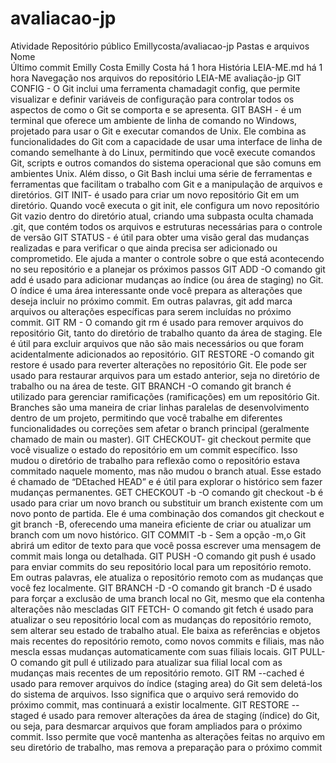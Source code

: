 # avaliacao-jp
 Atividade
Repositório público
Emillycosta/avaliacao-jp
Pastas e arquivos
Nome	
Último commit
Emilly Costa
Emilly Costa
há 1 hora
História
LEIA-ME.md
há 1 hora
Navegação nos arquivos do repositório
LEIA-ME
avaliação-jp
GIT CONFIG - O Git inclui uma ferramenta chamadagit config, que permite visualizar e definir variáveis ​​de configuração para controlar todos os aspectos de como o Git se comporta e se apresenta. GIT BASH - é um terminal que oferece um ambiente de linha de comando no Windows, projetado para usar o Git e executar comandos de Unix. Ele combina as funcionalidades do Git com a capacidade de usar uma interface de linha de comando semelhante à do Linux, permitindo que você execute comandos Git, scripts e outros comandos do sistema operacional que são comuns em ambientes Unix. Além disso, o Git Bash inclui uma série de ferramentas e ferramentas que facilitam o trabalho com Git e a manipulação de arquivos e diretórios. GIT INIT- é usado para criar um novo repositório Git em um diretório. Quando você executa o git init, ele configura um novo repositório Git vazio dentro do diretório atual, criando uma subpasta oculta chamada .git, que contém todos os arquivos e estruturas necessárias para o controle de versão GIT STATUS - é útil para obter uma visão geral das mudanças realizadas e para verificar o que ainda precisa ser adicionado ou comprometido. Ele ajuda a manter o controle sobre o que está acontecendo no seu repositório e a planejar os próximos passos GIT ADD -O comando git add é usado para adicionar mudanças ao índice (ou área de staging) no Git. O índice é uma área interessante onde você prepara as alterações que deseja incluir no próximo commit. Em outras palavras, git add marca arquivos ou alterações específicas para serem incluídas no próximo commit. GIT RM - O comando git rm é usado para remover arquivos do repositório Git, tanto do diretório de trabalho quanto da área de staging. Ele é útil para excluir arquivos que não são mais necessários ou que foram acidentalmente adicionados ao repositório. GIT RESTORE -O comando git restore é usado para reverter alterações no repositório Git. Ele pode ser usado para restaurar arquivos para um estado anterior, seja no diretório de trabalho ou na área de teste. GIT BRANCH -O comando git branch é utilizado para gerenciar ramificações (ramificações) em um repositório Git. Branches são uma maneira de criar linhas paralelas de desenvolvimento dentro de um projeto, permitindo que você trabalhe em diferentes funcionalidades ou correções sem afetar o branch principal (geralmente chamado de main ou master). GIT CHECKOUT- git checkout permite que você visualize o estado do repositório em um commit específico. Isso mudou o diretório de trabalho para reflexão como o repositório estava commitado naquele momento, mas não mudou o branch atual. Esse estado é chamado de “DEtached HEAD” e é útil para explorar o histórico sem fazer mudanças permanentes. GET CHECKOUT -b -O comando git checkout -b é usado para criar um novo branch ou substituir um branch existente com um novo ponto de partida. Ele é uma combinação dos comandos git checkout e git branch -B, oferecendo uma maneira eficiente de criar ou atualizar um branch com um novo histórico. GIT COMMIT -b - Sem a opção -m,o Git abrirá um editor de texto para que você possa escrever uma mensagem de commit mais longa ou detalhada. GIT PUSH -O comando git push é usado para enviar commits do seu repositório local para um repositório remoto. Em outras palavras, ele atualiza o repositório remoto com as mudanças que você fez localmente. GIT BRANCH -D -O comando git branch -D é usado para forçar a exclusão de uma branch local no Git, mesmo que ela contenha alterações não mescladas GIT FETCH- O comando git fetch é usado para atualizar o seu repositório local com as mudanças do repositório remoto, sem alterar seu estado de trabalho atual. Ele baixa as referências e objetos mais recentes do repositório remoto, como novos commits e filiais, mas não mescla essas mudanças automaticamente com suas filiais locais. GIT PULL- O comando git pull é utilizado para atualizar sua filial local com as mudanças mais recentes de um repositório remoto. GIT RM --cached é usado para remover arquivos do índice (staging area) do Git sem deletá-los do sistema de arquivos. Isso significa que o arquivo será removido do próximo commit, mas continuará a existir localmente. GIT RESTORE --staged é usado para remover alterações da área de staging (índice) do Git, ou seja, para desmarcar arquivos que foram ampliados para o próximo commit. Isso permite que você mantenha as alterações feitas no arquivo em seu diretório de trabalho, mas remova a preparação para o próximo commit
